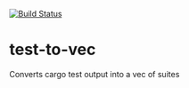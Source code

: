 [![Build Status](https://travis-ci.org/CWood1/cargo-results.png)](https://travis-ci.org/CWood1/cargo-results)

# test-to-vec
Converts cargo test output into a vec of suites

